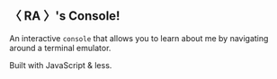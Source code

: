 ## 〈 RA 〉's Console! 

An interactive `console` that allows you to learn about me by navigating around a terminal emulator.

Built with JavaScript & less.
